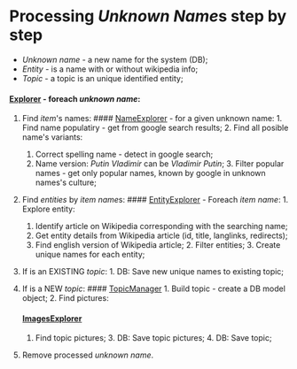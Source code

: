 # Processing *Unknown Name*s step by step

- *Unknown name* - a new name for the system (DB);
- *Entity* - is a name with or without wikipedia info;
- *Topic* - a topic is an unique identified entity;


#### [Explorer](lib/explorer.js) - foreach *unknown name*:
  1. Find *item*'s names:
    #### [NameExplorer](lib/name_explorer.js) - for a given unknown name:
    1. Find name populatiry - get from google search results;
    2. Find all posible name's variants:
      1. Correct spelling name - detect in google search;
      2. Name version: *Putin Vladimir* can be *Vladimir Putin*;
    3. Filter popular names - get only popular names, known by google in unknown names's culture;

  2. Find *entities* by *item name*s:
    #### [EntityExplorer](lib/entity_explorer.js) - Foreach *item name*:
    1. Explore entity:
      1. Identify article on Wikipedia corresponding with the searching name;
      2. Get entity details from Wikipedia article (id, title, langlinks, redirects);
      3. Find english version of Wikipedia article;
    2. Filter entities;
    3. Create unique names for each entity;
  3. If is an EXISTING *topic*:
    1. DB: Save new unique names to existing topic;
  4. If is a NEW *topic*:
    #### [TopicManager](lib/topic_manager.js)
    1. Build topic - create a DB model object;
    2. Find pictures:
      #### [ImagesExplorer](lib/images_explorer.js)
      1. Find topic pictures;
    3. DB: Save topic pictures;
    4. DB: Save topic;

  5. Remove processed *unknown name*.
